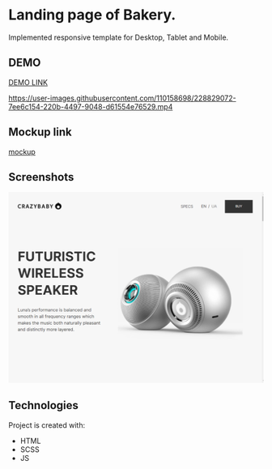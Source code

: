 # Landing page of Bakery.
Implemented responsive template for Desktop, Tablet and Mobile.

## DEMO
[DEMO LINK](https://ir-ra.github.io/Kickstarter-landing/)


https://user-images.githubusercontent.com/110158698/228829072-7ee6c154-220b-4497-9048-d61554e76529.mp4


## Mockup link
[mockup](https://www.figma.com/file/Ujp7bCFuvuJlkn8TSbQPSZ/Kickstarter_FE-students?node-id=19655-32&t=kldUBJZn1gJlC2xz-0)

## Screenshots
![screenshots](./src/images/screenshots/Screenshot_1.png)

## Technologies
Project is created with:
* HTML
* SCSS
* JS
